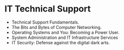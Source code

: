# IT Technical Support

+ Technical Support Fundamentals.
+ The Bits and Bytes of Computer Networking.
+ Operating Systems and You: Becoming a Power User.
+ System Administration and IT Infrastructure Services
+ IT Security: Defense against the digital dark arts.
